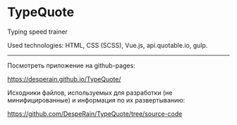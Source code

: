 # TypeQuote
Typing speed trainer

Used technologies: HTML, CSS (SCSS), Vue.js, api.quotable.io, gulp.

_____

Посмотреть приложение на github-pages:

https://desperain.github.io/TypeQuote/

Исходники файлов, используемых для разработки (не минифицированные) и информация по их развертыванию:

https://github.com/DespeRain/TypeQuote/tree/source-code

